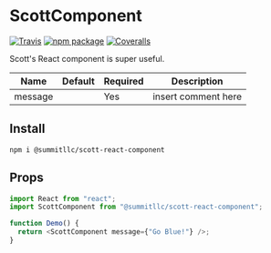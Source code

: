 # ScottComponent

[![Travis][build-badge]][build]
[![npm package][npm-badge]][npm]
[![Coveralls][coveralls-badge]][coveralls]

Scott's React component is super useful.

| Name    | Default | Required | Description         |
| ------- | ------- | -------- | ------------------- |
| message |         | Yes      | insert comment here |

## Install

`npm i @summitllc/scott-react-component`

## Props

```js
import React from "react";
import ScottComponent from "@summitllc/scott-react-component";

function Demo() {
  return <ScottComponent message={"Go Blue!"} />;
}
```

[build-badge]: https://img.shields.io/travis/user/repo/master.png?style=flat-square
[build]: https://travis-ci.org/user/repo
[npm-badge]: https://img.shields.io/npm/v/npm-package.png?style=flat-square
[npm]: https://www.npmjs.org/package/npm-package
[coveralls-badge]: https://img.shields.io/coveralls/user/repo/master.png?style=flat-square
[coveralls]: https://coveralls.io/github/user/repo
